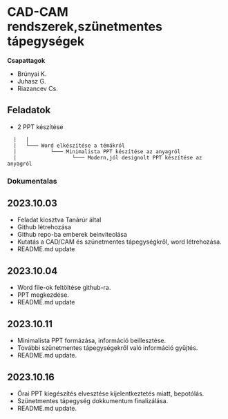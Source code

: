# CAD-CAM rendszerek,szünetmentes tápegységek

**Csapattagok**
- Brúnyai K.
- Juhasz G.
- Riazancev Cs.

## Feladatok
- 2 PPT készítése
```
  |   |
  |   └─── Word elkészítése a témákról
  |           └─── Minimalista PPT készítése az anyagról
  |                  └─── Modern,jól designolt PPT készítése az anyagról
```
### Dokumentalas
## 2023.10.03
  - Feladat kiosztva Tanárúr által
  - Github létrehozása
  - Github repo-ba emberek beinviteolása
  - Kutatás a CAD/CAM és szünetmentes tápegységkről, word  létrehozása.
  - README.md update

## 2023.10.04
  - Word file-ok feltöltése github-ra.
  - PPT megkezdése.
  - README.md update

## 2023.10.11
  - Minimalista PPT formázása, információ beillesztése.
  - További szünetmentes tápegységekről való információ gyűjtés.
  - README.md update.

## 2023.10.16
  - Órai PPT kiegészítés elvesztése kijelentkeztetés miatt, bepotólás.
  - Szünetmentes tápegység dokkumentum finalizálása.
  - README.md update.
